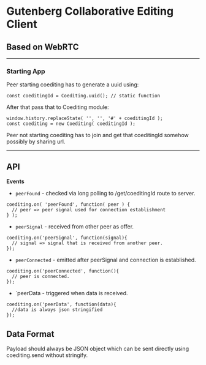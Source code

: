 # Gutenberg Collaborative Editing Client
## Based on WebRTC
---

### Starting App
Peer starting coediting has to generate a uuid using:
```
const coeditingId = Coediting.uuid(); // static function
```

After that pass that to Coediting module:

```
window.history.replaceState( '', '', '#' + coeditingId );
const coediting = new Coediting( coeditingId );
```

Peer not starting coediting has to join and get that coeditingId somehow possibly by sharing url.

___

## API

**Events**

* `peerFound` - checked via long polling to /get/coeditingId route to server.
```
coediting.on( 'peerFound', function( peer ) {
  // peer => peer signal used for connection establishment
} );
```

* `peerSignal` - received from other peer as offer.
```
coediting.on('peerSignal', function(signal){
  // signal => signal that is received from another peer.
});
```

* `peerConnected` - emitted after peerSignal and connection is established. 
```
coediting.on('peerConnected', function(){
  // peer is connected.
});
```

* `peerData - triggered when data is received. 
```
coediting.on('peerData', function(data){
  //data is always json stringified
});
```


## Data Format

Payload should always be JSON object which can be sent directly using coediting.send without stringify.


